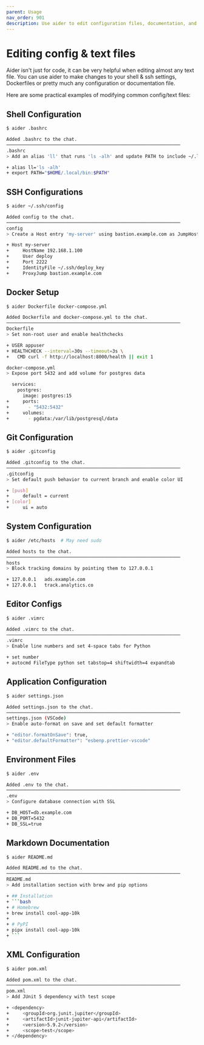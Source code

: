 ```yaml
---
parent: Usage
nav_order: 901
description: Use aider to edit configuration files, documentation, and other text-based formats.
---
```


# Editing config & text files

Aider isn't just for code, it can be very helpful when editing
almost any text file.
You can use aider to make changes to your shell & ssh settings, 
Dockerfiles
or pretty much any configuration or documentation file.

Here are some practical examples of modifying common config/text files:

## Shell Configuration
```bash
$ aider .bashrc

Added .bashrc to the chat.
────────────────────────────────────────────────────────────────
.bashrc
> Add an alias 'll' that runs 'ls -alh' and update PATH to include ~/.local/bin

+ alias ll='ls -alh'
+ export PATH="$HOME/.local/bin:$PATH"
```

## SSH Configurations
```bash
$ aider ~/.ssh/config

Added config to the chat.
────────────────────────────────────────────────────────────────
config
> Create a Host entry 'my-server' using bastion.example.com as JumpHost

+ Host my-server
+     HostName 192.168.1.100
+     User deploy
+     Port 2222
+     IdentityFile ~/.ssh/deploy_key
+     ProxyJump bastion.example.com
```

## Docker Setup
```bash
$ aider Dockerfile docker-compose.yml

Added Dockerfile and docker-compose.yml to the chat.
────────────────────────────────────────────────────────────────
Dockerfile
> Set non-root user and enable healthchecks

+ USER appuser
+ HEALTHCHECK --interval=30s --timeout=3s \
+   CMD curl -f http://localhost:8000/health || exit 1

docker-compose.yml
> Expose port 5432 and add volume for postgres data

  services:
    postgres:
      image: postgres:15
+     ports:
+       - "5432:5432"
+     volumes:
+       - pgdata:/var/lib/postgresql/data
```

## Git Configuration
```bash
$ aider .gitconfig

Added .gitconfig to the chat.
────────────────────────────────────────────────────────────────
.gitconfig
> Set default push behavior to current branch and enable color UI

+ [push]
+     default = current
+ [color]
+     ui = auto
```

## System Configuration
```bash
$ aider /etc/hosts  # May need sudo

Added hosts to the chat.
────────────────────────────────────────────────────────────────
hosts
> Block tracking domains by pointing them to 127.0.0.1

+ 127.0.0.1   ads.example.com
+ 127.0.0.1   track.analytics.co
```


## Editor Configs
```bash
$ aider .vimrc

Added .vimrc to the chat.
────────────────────────────────────────────────────────────────
.vimrc
> Enable line numbers and set 4-space tabs for Python

+ set number
+ autocmd FileType python set tabstop=4 shiftwidth=4 expandtab
```

## Application Configuration
```bash
$ aider settings.json

Added settings.json to the chat.
────────────────────────────────────────────────────────────────
settings.json (VSCode)
> Enable auto-format on save and set default formatter

+ "editor.formatOnSave": true,
+ "editor.defaultFormatter": "esbenp.prettier-vscode"
```

## Environment Files
```bash
$ aider .env

Added .env to the chat.
────────────────────────────────────────────────────────────────
.env
> Configure database connection with SSL

+ DB_HOST=db.example.com
+ DB_PORT=5432
+ DB_SSL=true
```

## Markdown Documentation
```bash
$ aider README.md

Added README.md to the chat.
────────────────────────────────────────────────────────────────
README.md
> Add installation section with brew and pip options

+ ## Installation
+ ```bash
+ # Homebrew
+ brew install cool-app-10k
+ 
+ # PyPI
+ pipx install cool-app-10k
+ ```
```

## XML Configuration
```bash
$ aider pom.xml

Added pom.xml to the chat.
────────────────────────────────────────────────────────────────
pom.xml
> Add JUnit 5 dependency with test scope

+ <dependency>
+     <groupId>org.junit.jupiter</groupId>
+     <artifactId>junit-jupiter-api</artifactId>
+     <version>5.9.2</version>
+     <scope>test</scope>
+ </dependency>
```


